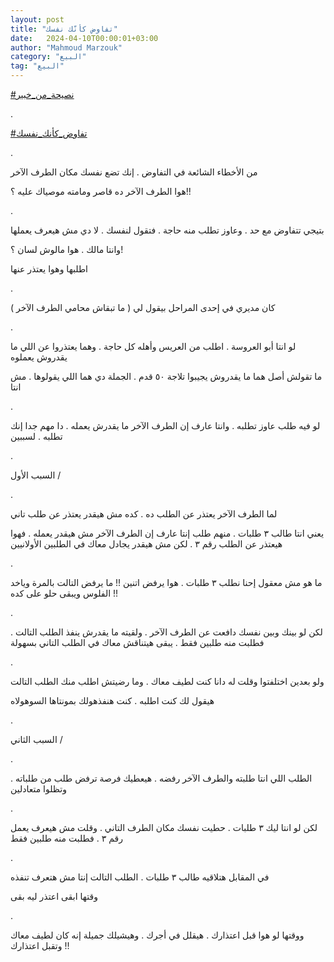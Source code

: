```yaml
---
layout: post
title: "تفاوض كأنّك نفسك"
date:   2024-04-10T00:00:01+03:00
author: "Mahmoud Marzouk"
category: "البيع"
tag: "البيع"
---
```



[<u>\#نصيحة\_من\_خبير</u>](https://www.facebook.com/hashtag/%D9%86%D8%B5%D9%8A%D8%AD%D8%A9_%D9%85%D9%86_%D8%AE%D8%A8%D9%8A%D8%B1?__eep__=6&__cft__%5b0%5d=AZV8YxerIOnZzupdCpe4a-POyjUYSpe9y7Ne9feugo-hXSlCOMgGxzmeX3MD-Aoce0VF-W99dSmFzlloxygZqDA5KED_r2DQvcKVGTtH3qsmUNmc0vPIHsq6bMVxgYwFxPednkQ3xs5erWKvrPxLWo_d7dcfZzcXCbjQNlTM74SJvw&__tn__=*NK-R)

.

[<u>\#تفاوض\_كأنك\_نفسك</u>](https://www.facebook.com/hashtag/%D8%AA%D9%81%D8%A7%D9%88%D8%B6_%D9%83%D8%A3%D9%86%D9%83_%D9%86%D9%81%D8%B3%D9%83?__eep__=6&__cft__%5b0%5d=AZV8YxerIOnZzupdCpe4a-POyjUYSpe9y7Ne9feugo-hXSlCOMgGxzmeX3MD-Aoce0VF-W99dSmFzlloxygZqDA5KED_r2DQvcKVGTtH3qsmUNmc0vPIHsq6bMVxgYwFxPednkQ3xs5erWKvrPxLWo_d7dcfZzcXCbjQNlTM74SJvw&__tn__=*NK-R)

.

من الأخطاء الشائعة في التفاوض . إنك تضع نفسك مكان الطرف
الآخر

هوا الطرف الآخر ده قاصر ومامته موصياك عليه ؟!!

.

بتيجي تتفاوض مع حد . وعاوز تطلب منه حاجة . فتقول لنفسك .
لا دي مش هيعرف يعملها

وانتا مالك . هوا مالوش لسان ؟!

اطلبها وهوا يعتذر عنها

.

كان مديري في إحدى المراحل بيقول لي ( ما تبقاش محامي
الطرف الآخر )

.

لو انتا أبو العروسة . اطلب من العريس وأهله كل حاجة .
وهما يعتذروا عن اللي ما يقدروش يعملوه

ما تقولش أصل هما ما يقدروش يجيبوا تلاجة ٥٠ قدم . الجملة
دي هما اللي يقولوها . مش انتا

.

لو فيه طلب عاوز تطلبه . وانتا عارف إن الطرف الآخر ما
يقدرش يعمله . دا مهم جدا إنك تطلبه . لسببين

.

السبب الأول /

.

لما الطرف الآخر يعتذر عن الطلب ده . كده مش هيقدر يعتذر
عن طلب تاني

يعني انتا طالب ٣ طلبات . منهم طلب إنتا عارف إن الطرف
الآخر مش هيقدر يعمله . فهوا هيعتذر عن الطلب رقم ٣ . لكن مش هيقدر يجادل
معاك في الطلبين الأولانيين

.

ما هو مش معقول إحنا نطلب ٣ طلبات . هوا يرفض اتنين !! ما
يرفض التالت بالمرة وياخد الفلوس ويبقى حلو على كده !!

.

لكن لو بينك وبين نفسك دافعت عن الطرف الآخر . ولقيته ما
يقدرش ينفذ الطلب التالت . فطلبت منه طلبين فقط . يبقى هيتناقش معاك في
الطلب التاني بسهولة

.

ولو بعدين اختلفتوا وقلت له دانا كنت لطيف معاك . وما
رضيتش اطلب منك الطلب التالت

هيقول لك كنت اطلبه . كنت هنفذهولك بمونتاها
السوهولاه

.

السبب الثاني /

.

الطلب اللي انتا طلبته والطرف الآخر رفضه . هيعطيك فرصة
ترفض طلب من طلباته . وتظلوا متعادلين

.

لكن لو انتا ليك ٣ طلبات . حطيت نفسك مكان الطرف التاني .
وقلت مش هيعرف يعمل رقم ٣ . فطلبت منه طلبين فقط

.

في المقابل هتلاقيه طالب ٣ طلبات . الطلب التالت إنتا مش
هتعرف تنفذه

وقتها ابقى اعتذر ليه بقى

.

ووقتها لو هوا قبل اعتذارك . هيقلل في أجرك . وهيشيلك
جميلة إنه كان لطيف معاك وتقبل اعتذارك !!
